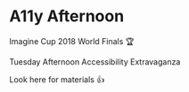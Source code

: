 # A11y Afternoon
Imagine Cup 2018 World Finals 🏆

Tuesday Afternoon Accessibility Extravaganza

Look here for materials 👍

